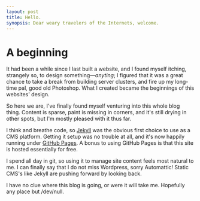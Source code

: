 ```yaml
---
layout: post
title: Hello.
synopsis: Dear weary travelers of the Internets, welcome.
---
```



A beginning
===========

It had been a while since I last built a website, and I found myself itching, strangely so, to design something&mdash;*anyting*; I figured that it was a great chance to take a break from building server clusters, and fire up my long-time pal, good old Photoshop. What I created became the beginnings of this websites' design.

So here we are, I've finally found myself venturing into this whole blog thing. Content is sparse, paint is missing in corners, and it's still drying in other spots, but I'm mostly pleased with it thus far.


I think and breathe code, so [Jekyll](http://jekyllrb.com/) was the obvious first choice to use as a CMS platform. Getting it setup was no trouble at all, and it's now happily running under [GitHub Pages](http://pages.github.com/). A bonus to using GitHub Pages is that this site is hosted essentially for free.

I spend all day in git, so using it to manage site content feels most natural to me. I can finally say that I do not miss Wordpress, sorry Automattic! Static CMS's like Jekyll are pushing forward by looking back.


I have no clue where this blog is going, or were it will take me. Hopefully any place but /dev/null.

